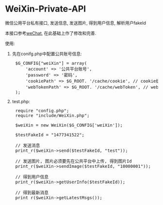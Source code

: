 WeiXin-Private-API
==================

微信公用平台私有接口, 发送信息, 发送图片, 得到用户信息, 解析用户fakeId

本接口参考[weChat](https://github.com/zscorpio/weChat), 在此基础上作了修改和完善.

使用:

1. 先在conifg.php中配置公共账号信息:
<pre>
	$G_CONFIG["weiXin"] = array(
		'account' => '公共平台账号',
		'password' => '密码',
		'cookiePath' => $G_ROOT. '/cache/cookie', // cookie缓存文件路径
		'webTokenPath' => $G_ROOT. '/cache/webToken', // webToken缓存文件路径
	);
</pre>
2. test.php:
<pre>
	require "config.php";
	require "include/WeiXin.php";

	$weiXin = new WeiXin($G_CONFIG['weiXin']);

	$testFakeId = "1477341522";

	// 发送消息
	print_r($weiXin->send($testFakeId, "test"));

	// 发送图片, 图片必须要先在公共平台中上传, 得到图片Id
	print_r($weiXin->sendImage($testFakeId, "10000001"));

	// 得到用户信息
	print_r($weiXin->getUserInfo($testFakeId));

	// 得到最新消息
	print_r($weiXin->getLatestMsgs());
</pre>
